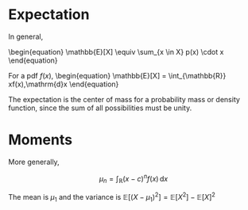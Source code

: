 # Expectation

In general,

\begin{equation}
\mathbb{E}[X] \equiv \sum_{x \in X} p(x) \cdot x
\end{equation}

For a pdf $f(x)$,
\begin{equation}
\mathbb{E}[X] = \int_{\mathbb{R}} xf(x)\,\mathrm{d}x
\end{equation}

The expectation is the center of mass for a probability mass or density function, since the sum of all possibilities must be unity.

# Moments

More generally,

$$
\mu_n = \int_{\mathbb{R}} (x-c)^n f(x)\,\mathrm{d}x
$$

The mean is $\mu_1$ and the variance is $\mathbb{E}[(X-\mu_1)^2]=\mathbb{E}[X^2]-\mathbb{E}[X]^2$